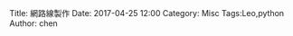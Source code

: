 Title: 網路線製作
Date: 2017-04-25 12:00
Category: Misc
Tags:Leo,python
Author: chen


<!-- PELICAN_END_SUMMARY -->


